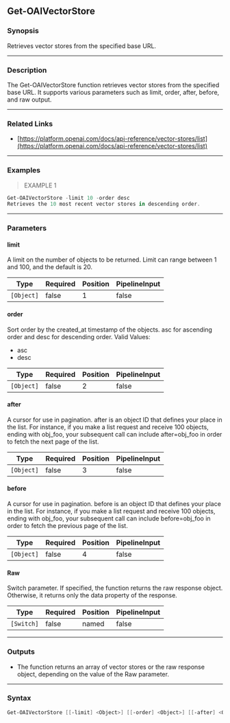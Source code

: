 Get-OAIVectorStore
------------------

### Synopsis
Retrieves vector stores from the specified base URL.

---

### Description

The Get-OAIVectorStore function retrieves vector stores from the specified base URL. It supports various parameters such as limit, order, after, before, and raw output.

---

### Related Links
* [https://platform.openai.com/docs/api-reference/vector-stores/list](https://platform.openai.com/docs/api-reference/vector-stores/list)

---

### Examples
> EXAMPLE 1

```PowerShell
Get-OAIVectorStore -limit 10 -order desc
Retrieves the 10 most recent vector stores in descending order.
```

---

### Parameters
#### **limit**
A limit on the number of objects to be returned. Limit can range between 1 and 100, and the default is 20.

|Type      |Required|Position|PipelineInput|
|----------|--------|--------|-------------|
|`[Object]`|false   |1       |false        |

#### **order**
Sort order by the created_at timestamp of the objects. asc for ascending order and desc for descending order.
Valid Values:

* asc
* desc

|Type      |Required|Position|PipelineInput|
|----------|--------|--------|-------------|
|`[Object]`|false   |2       |false        |

#### **after**
A cursor for use in pagination. after is an object ID that defines your place in the list. For instance, if you make a list request and receive 100 objects, ending with obj_foo, your subsequent call can include after=obj_foo in order to fetch the next page of the list.

|Type      |Required|Position|PipelineInput|
|----------|--------|--------|-------------|
|`[Object]`|false   |3       |false        |

#### **before**
A cursor for use in pagination. before is an object ID that defines your place in the list. For instance, if you make a list request and receive 100 objects, ending with obj_foo, your subsequent call can include before=obj_foo in order to fetch the previous page of the list.

|Type      |Required|Position|PipelineInput|
|----------|--------|--------|-------------|
|`[Object]`|false   |4       |false        |

#### **Raw**
Switch parameter. If specified, the function returns the raw response object. Otherwise, it returns only the data property of the response.

|Type      |Required|Position|PipelineInput|
|----------|--------|--------|-------------|
|`[Switch]`|false   |named   |false        |

---

### Outputs
* The function returns an array of vector stores or the raw response object, depending on the value of the Raw parameter.

---

### Syntax
```PowerShell
Get-OAIVectorStore [[-limit] <Object>] [[-order] <Object>] [[-after] <Object>] [[-before] <Object>] [-Raw] [<CommonParameters>]
```
